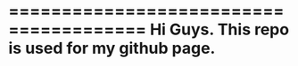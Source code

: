 =======================================
Hi Guys.
This repo is used for my github page.
=======================================

